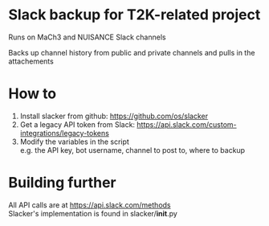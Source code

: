 # Slack backup for T2K-related project
Runs on MaCh3 and NUISANCE Slack channels<br />

Backs up channel history from public and private channels and pulls in the attachements<br />

# How to
1) Install slacker from github: https://github.com/os/slacker<br />
2) Get a legacy API token from Slack: https://api.slack.com/custom-integrations/legacy-tokens<br />
3) Modify the variables in the script<br />
  e.g. the API key, bot username, channel to post to, where to backup<br />

# Building further
All API calls are at https://api.slack.com/methods<br />
Slacker's implementation is found in slacker/__init__.py<br />

